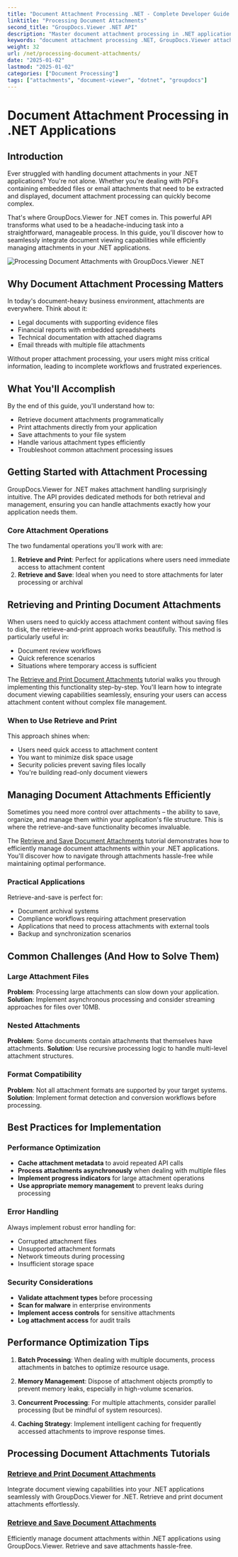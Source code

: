 ```yaml
---
title: "Document Attachment Processing .NET - Complete Developer Guide (2025)"
linktitle: "Processing Document Attachments"
second_title: "GroupDocs.Viewer .NET API"
description: "Master document attachment processing in .NET applications with GroupDocs.Viewer. Learn to retrieve, print, and manage attachments efficiently with practical examples."
keywords: "document attachment processing .NET, GroupDocs.Viewer attachments, .NET document viewer API, retrieve document attachments, manage PDF attachments"
weight: 32
url: /net/processing-document-attachments/
date: "2025-01-02"
lastmod: "2025-01-02"
categories: ["Document Processing"]
tags: ["attachments", "document-viewer", "dotnet", "groupdocs"]
---
```


# Document Attachment Processing in .NET Applications

## Introduction

Ever struggled with handling document attachments in your .NET applications? You're not alone. Whether you're dealing with PDFs containing embedded files or email attachments that need to be extracted and displayed, document attachment processing can quickly become complex.

That's where GroupDocs.Viewer for .NET comes in. This powerful API transforms what used to be a headache-inducing task into a straightforward, manageable process. In this guide, you'll discover how to seamlessly integrate document viewing capabilities while efficiently managing attachments in your .NET applications.

![Processing Document Attachments with GroupDocs.Viewer .NET](/viewer/processing-document-attachments/image.png)

## Why Document Attachment Processing Matters

In today's document-heavy business environment, attachments are everywhere. Think about it:
- Legal documents with supporting evidence files
- Financial reports with embedded spreadsheets
- Technical documentation with attached diagrams
- Email threads with multiple file attachments

Without proper attachment processing, your users might miss critical information, leading to incomplete workflows and frustrated experiences.

## What You'll Accomplish

By the end of this guide, you'll understand how to:
- Retrieve document attachments programmatically
- Print attachments directly from your application
- Save attachments to your file system
- Handle various attachment types efficiently
- Troubleshoot common attachment processing issues

## Getting Started with Attachment Processing

GroupDocs.Viewer for .NET makes attachment handling surprisingly intuitive. The API provides dedicated methods for both retrieval and management, ensuring you can handle attachments exactly how your application needs them.

### Core Attachment Operations

The two fundamental operations you'll work with are:

1. **Retrieve and Print**: Perfect for applications where users need immediate access to attachment content
2. **Retrieve and Save**: Ideal when you need to store attachments for later processing or archival

## Retrieving and Printing Document Attachments

When users need to quickly access attachment content without saving files to disk, the retrieve-and-print approach works beautifully. This method is particularly useful in:
- Document review workflows
- Quick reference scenarios  
- Situations where temporary access is sufficient

The [Retrieve and Print Document Attachments](./retrieve-and-print-attachments/) tutorial walks you through implementing this functionality step-by-step. You'll learn how to integrate document viewing capabilities seamlessly, ensuring your users can access attachment content without complex file management.

### When to Use Retrieve and Print

This approach shines when:
- Users need quick access to attachment content
- You want to minimize disk space usage
- Security policies prevent saving files locally
- You're building read-only document viewers

## Managing Document Attachments Efficiently

Sometimes you need more control over attachments – the ability to save, organize, and manage them within your application's file structure. This is where the retrieve-and-save functionality becomes invaluable.

The [Retrieve and Save Document Attachments](./retrieve-and-save-attachments/) tutorial demonstrates how to efficiently manage document attachments within your .NET applications. You'll discover how to navigate through attachments hassle-free while maintaining optimal performance.

### Practical Applications

Retrieve-and-save is perfect for:
- Document archival systems
- Compliance workflows requiring attachment preservation
- Applications that need to process attachments with external tools
- Backup and synchronization scenarios

## Common Challenges (And How to Solve Them)

### Large Attachment Files
**Problem**: Processing large attachments can slow down your application.
**Solution**: Implement asynchronous processing and consider streaming approaches for files over 10MB.

### Nested Attachments
**Problem**: Some documents contain attachments that themselves have attachments.
**Solution**: Use recursive processing logic to handle multi-level attachment structures.

### Format Compatibility
**Problem**: Not all attachment formats are supported by your target systems.
**Solution**: Implement format detection and conversion workflows before processing.

## Best Practices for Implementation

### Performance Optimization
- **Cache attachment metadata** to avoid repeated API calls
- **Process attachments asynchronously** when dealing with multiple files
- **Implement progress indicators** for large attachment operations
- **Use appropriate memory management** to prevent leaks during processing

### Error Handling
Always implement robust error handling for:
- Corrupted attachment files
- Unsupported attachment formats  
- Network timeouts during processing
- Insufficient storage space

### Security Considerations
- **Validate attachment types** before processing
- **Scan for malware** in enterprise environments
- **Implement access controls** for sensitive attachments
- **Log attachment access** for audit trails

## Performance Optimization Tips

1. **Batch Processing**: When dealing with multiple documents, process attachments in batches to optimize resource usage.

2. **Memory Management**: Dispose of attachment objects promptly to prevent memory leaks, especially in high-volume scenarios.

3. **Concurrent Processing**: For multiple attachments, consider parallel processing (but be mindful of system resources).

4. **Caching Strategy**: Implement intelligent caching for frequently accessed attachments to improve response times.

## Processing Document Attachments Tutorials

### [Retrieve and Print Document Attachments](./retrieve-and-print-attachments/)
Integrate document viewing capabilities into your .NET applications seamlessly with GroupDocs.Viewer for .NET. Retrieve and print document attachments effortlessly.

### [Retrieve and Save Document Attachments](./retrieve-and-save-attachments/)
Efficiently manage document attachments within .NET applications using GroupDocs.Viewer. Retrieve and save attachments hassle-free.
